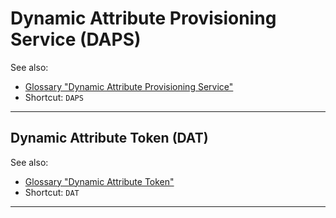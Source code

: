 # Dynamic Attribute Provisioning Service (DAPS)

See also:
- [Glossary "Dynamic Attribute Provisioning Service"](../../glossary/README.md#dynamic-attribute-provisioning-service)
- Shortcut: `DAPS`


--- 

## Dynamic Attribute Token (DAT)


See also:
- [Glossary "Dynamic Attribute Token"](../../glossary/README.md#dynamic-attribute-token)
- Shortcut: `DAT`

---
